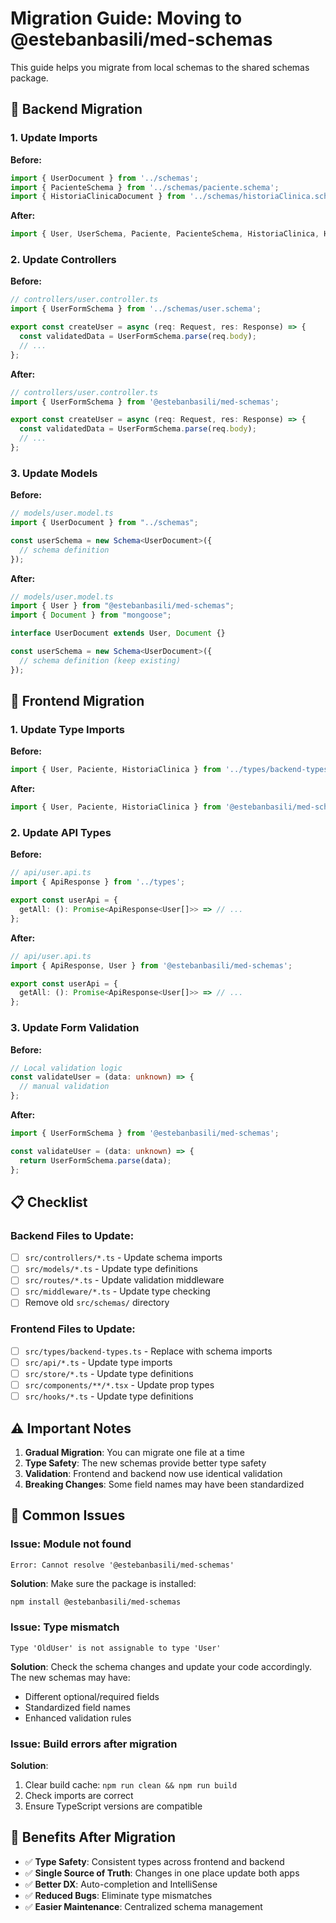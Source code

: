 # Migration Guide: Moving to @estebanbasili/med-schemas

This guide helps you migrate from local schemas to the shared schemas package.

## 🔄 Backend Migration

### 1. Update Imports

**Before:**
```typescript
import { UserDocument } from '../schemas';
import { PacienteSchema } from '../schemas/paciente.schema';
import { HistoriaClinicaDocument } from '../schemas/historiaClinica.schema';
```

**After:**
```typescript
import { User, UserSchema, Paciente, PacienteSchema, HistoriaClinica, HistoriaClinicaSchema } from '@estebanbasili/med-schemas';
```

### 2. Update Controllers

**Before:**
```typescript
// controllers/user.controller.ts
import { UserFormSchema } from '../schemas/user.schema';

export const createUser = async (req: Request, res: Response) => {
  const validatedData = UserFormSchema.parse(req.body);
  // ...
};
```

**After:**
```typescript
// controllers/user.controller.ts
import { UserFormSchema } from '@estebanbasili/med-schemas';

export const createUser = async (req: Request, res: Response) => {
  const validatedData = UserFormSchema.parse(req.body);
  // ...
};
```

### 3. Update Models

**Before:**
```typescript
// models/user.model.ts
import { UserDocument } from "../schemas";

const userSchema = new Schema<UserDocument>({
  // schema definition
});
```

**After:**
```typescript
// models/user.model.ts
import { User } from "@estebanbasili/med-schemas";
import { Document } from "mongoose";

interface UserDocument extends User, Document {}

const userSchema = new Schema<UserDocument>({
  // schema definition (keep existing)
});
```

## 🎨 Frontend Migration

### 1. Update Type Imports

**Before:**
```typescript
import { User, Paciente, HistoriaClinica } from '../types/backend-types';
```

**After:**
```typescript
import { User, Paciente, HistoriaClinica } from '@estebanbasili/med-schemas';
```

### 2. Update API Types

**Before:**
```typescript
// api/user.api.ts
import { ApiResponse } from '../types';

export const userApi = {
  getAll: (): Promise<ApiResponse<User[]>> => // ...
};
```

**After:**
```typescript
// api/user.api.ts
import { ApiResponse, User } from '@estebanbasili/med-schemas';

export const userApi = {
  getAll: (): Promise<ApiResponse<User[]>> => // ...
};
```

### 3. Update Form Validation

**Before:**
```typescript
// Local validation logic
const validateUser = (data: unknown) => {
  // manual validation
};
```

**After:**
```typescript
import { UserFormSchema } from '@estebanbasili/med-schemas';

const validateUser = (data: unknown) => {
  return UserFormSchema.parse(data);
};
```

## 📋 Checklist

### Backend Files to Update:
- [ ] `src/controllers/*.ts` - Update schema imports
- [ ] `src/models/*.ts` - Update type definitions  
- [ ] `src/routes/*.ts` - Update validation middleware
- [ ] `src/middleware/*.ts` - Update type checking
- [ ] Remove old `src/schemas/` directory

### Frontend Files to Update:
- [ ] `src/types/backend-types.ts` - Replace with schema imports
- [ ] `src/api/*.ts` - Update type imports
- [ ] `src/store/*.ts` - Update type definitions
- [ ] `src/components/**/*.tsx` - Update prop types
- [ ] `src/hooks/*.ts` - Update type definitions

## ⚠️ Important Notes

1. **Gradual Migration**: You can migrate one file at a time
2. **Type Safety**: The new schemas provide better type safety
3. **Validation**: Frontend and backend now use identical validation
4. **Breaking Changes**: Some field names may have been standardized

## 🐛 Common Issues

### Issue: Module not found
```
Error: Cannot resolve '@estebanbasili/med-schemas'
```

**Solution**: Make sure the package is installed:
```bash
npm install @estebanbasili/med-schemas
```

### Issue: Type mismatch
```
Type 'OldUser' is not assignable to type 'User'
```

**Solution**: Check the schema changes and update your code accordingly. The new schemas may have:
- Different optional/required fields
- Standardized field names
- Enhanced validation rules

### Issue: Build errors after migration
**Solution**: 
1. Clear build cache: `npm run clean && npm run build`
2. Check imports are correct
3. Ensure TypeScript versions are compatible

## 🚀 Benefits After Migration

- ✅ **Type Safety**: Consistent types across frontend and backend
- ✅ **Single Source of Truth**: Changes in one place update both apps
- ✅ **Better DX**: Auto-completion and IntelliSense
- ✅ **Reduced Bugs**: Eliminate type mismatches
- ✅ **Easier Maintenance**: Centralized schema management